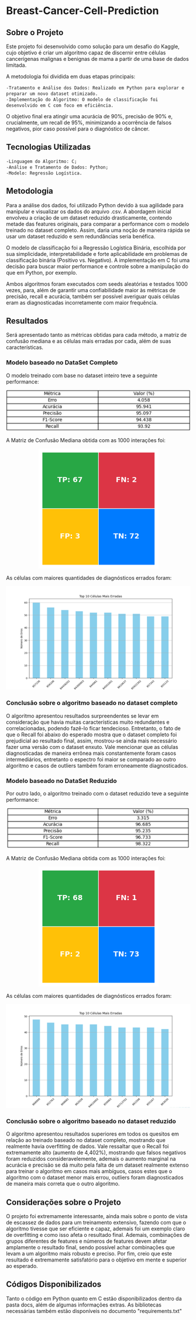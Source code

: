 # Breast-Cancer-Cell-Prediction

## Sobre o Projeto

Este projeto foi desenvolvido como solução para um desafio do Kaggle, cujo objetivo é criar um algoritmo capaz de discernir entre células cancerígenas malignas e benignas de mama a partir de uma base de dados limitada.

A metodologia foi dividida em duas etapas principais:

    -Tratamento e Análise dos Dados: Realizado em Python para explorar e preparar um novo dataset otimizado.
    -Implementação do Algoritmo: O modelo de classificação foi desenvolvido em C com foco em eficiência.

O objetivo final era atingir uma acurácia de 90%, precisão de 90% e, crucialmente, um recall de 95%, minimizando a ocorrência de falsos negativos, pior caso possível para o diagnóstico de câncer.

## Tecnologias Utilizadas

    -Linguagem do Algoritmo: C;
    -Análise e Tratamento de Dados: Python;
    -Modelo: Regressão Logística.

## Metodologia

Para a análise dos dados, foi utilizado Python devido à sua agilidade para manipular e visualizar os dados do arquivo .csv. A abordagem inicial envolveu a criação de um dataset reduzido drasticamente, contendo metade das features originais, para comparar a performance com o modelo treinado no dataset completo. Assim, daria uma noção de maneira rápida se usar um dataset reduzido e sem redundâncias seria benéfica.

O modelo de classificação foi a Regressão Logística Binária, escolhida por sua simplicidade, interpretabilidade e forte aplicabilidade em problemas de classificação binária (Positivo vs. Negativo). A implementação em C foi uma decisão para buscar maior performance e controle sobre a manipulação do que em Python, por exemplo.

Ambos algoritmos foram executados com seeds aleatórias e testados 1000 vezes, para, além de garantir uma confiabilidade maior às métricas de precisão, recall e acurácia, também ser possível averiguar quais células eram as diagnosticadas incorretamente com maior frequência.

## Resultados

Será apresentado tanto as métricas obtidas para cada método, a matriz de confusão mediana e as células mais erradas por cada, além de suas características.

### Modelo baseado no DataSet Completo

O modelo treinado com base no dataset inteiro teve a seguinte performance:

<div align="center">
    
![Resultado de 1000 iterações do dataset completo](./images/tabela_de_metricas_completo.jpg)

</div>

A Matriz de Confusão Mediana obtida com as 1000 interações foi:

<div align="center">
    
![Matriz de confusão mediana para o dataset completo](./images/matriz_de_confusao_colorida.png)

</div>

As células com maiores quantidades de diagnósticos errados foram:

<div align="center">
    
![10 células mais erradas com o dataset completo](./images/10CelulasErradasDataSet.png)

</div>

### Conclusão sobre o algoritmo baseado no dataset completo

O algoritmo apresentou resultados surpreendentes se levar em consideração que havia muitas características muito redundantes e correlacionadas, podendo fazê-lo ficar tendecioso. Entretanto, o fato de que o Recall foi abaixo do esperado mostra que o dataset completo foi prejudicial ao resultado final, assim, mostrou-se ainda mais necessário fazer uma versão com o dataset enxuto. Vale mencionar que as células diagnosticadas de maneira errônea mais constantemente foram casos intermediários, entretanto o espectro foi maior se comparado ao outro algoritmo e casos de outliers também foram erroneamente diagnosticados.

### Modelo baseado no DataSet Reduzido

Por outro lado, o algoritmo treinado com o dataset reduzido teve a seguinte performance:

<div align="center">
    
![Resultado de 1000 iterações do dataset completo](./images/tabela_de_metricas_semi.jpg)

</div>

A Matriz de Confusão Mediana obtida com as 1000 interações foi:

<div align="center">
    
![Matriz de confusão mediana para o dataset reduzido](./images/matriz_de_confusao_reduzida.png)

</div>

As células com maiores quantidades de diagnósticos errados foram:

<div align="center">
    
![10 células mais erradas com o dataset completo](./images/10CelulasErradasDataMini.png)

</div>

### Conclusão sobre o algoritmo baseado no dataset reduzido

O algoritmo apresentou resultados superiores em todos os quesitos em relação ao treinado baseado no dataset completo, mostrando que realmente havia overfitting de dados. Vale ressaltar que o Recall foi extremamente alto (aumento de 4,402%), mostrando que falsos negativos foram reduzidos consideravelemente, ademais o aumento marginal na acurácia e precisão se dá muito pela falta de um dataset realmente extenso para treinar o algoritmo em casos mais ambíguos, casos estes que o algoritmo com o dataset menor mais errou, outliers foram diagnosticados de maneira mais correta que o outro algoritmo.

## Considerações sobre o Projeto

O projeto foi extremamente interessante, ainda mais sobre o ponto de vista de escassez de dados para um treinamento extensivo, fazendo com que o algoritmo tivesse que ser eficiente e capaz, ademais foi um exemplo claro de overfitting e como isso afeta o resultado final. Ademais, combinações de grupos diferentes de features e números de features devem afetar amplamente o resultado final, sendo possível achar combinações que levam a um algoritmo mais robusto e preciso.
Por fim, creio que este resultado é extremamente satisfatório para o objetivo em mente e superior ao esperado.

## Códigos Disponibilizados

Tanto o código em Python quanto em C estão disponibilizados dentro da pasta docs, além de algumas informações extras. As bibliotecas necessárias também estão disponíveis no documento "requirements.txt"
